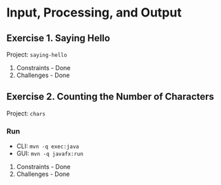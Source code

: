 # Input, Processing, and Output

## Exercise 1. Saying Hello

Project: `saying-hello`

1. Constraints - Done
2. Challenges - Done

## Exercise 2. Counting the Number of Characters

Project: `chars`

### Run

- CLI: `mvn -q exec:java`
- GUI: `mvn -q javafx:run`

1. Constraints - Done
2. Challenges - Done